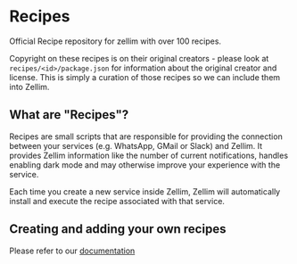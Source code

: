 # Recipes

Official Recipe repository for zellim with over 100 recipes.

Copyright on these recipes is on their original creators - please look at `recipes/<id>/package.json` for information about the original creator and license. This is simply a curation of those recipes so we can include them into Zellim.

## What are "Recipes"?

Recipes are small scripts that are responsible for providing the connection between your services (e.g. WhatsApp, GMail or Slack) and Zellim. It provides Zellim information like the number of current notifications, handles enabling dark mode and may otherwise improve your experience with the service.

Each time you create a new service inside Zellim, Zellim will automatically install and execute the recipe associated with that service.

## Creating and adding your own recipes

Please refer to our [documentation](docs/integration.md)
